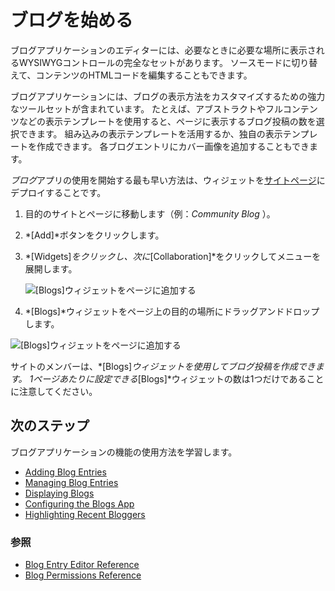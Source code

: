 # ブログを始める

ブログアプリケーションのエディターには、必要なときに必要な場所に表示されるWYSIWYGコントロールの完全なセットがあります。 ソースモードに切り替えて、コンテンツのHTMLコードを編集することもできます。

ブログアプリケーションには、ブログの表示方法をカスタマイズするための強力なツールセットが含まれています。 たとえば、アブストラクトやフルコンテンツなどの表示テンプレートを使用すると、ページに表示するブログ投稿の数を選択できます。 組み込みの表示テンプレートを活用するか、独自の表示テンプレートを作成できます。 各ブログエントリにカバー画像を追加することもできます。

*ブログ*アプリの使用を開始する最も早い方法は、ウィジェットを[サイトページ](../../site-building/creating-pages/understanding-pages/understanding-pages.md)にデプロイすることです。

1.  目的のサイトとページに移動します（例：*Community Blog* ）。

2.  *[Add]*ボタンをクリックします。

3.  *[Widgets]*をクリックし、次に*[Collaboration]*をクリックしてメニューを展開します。

    ![[Blogs]ウィジェットをページに追加する](./getting-started-with-blogs/images/01.png)

4.  *[Blogs]*ウィジェットをページ上の目的の場所にドラッグアンドドロップします。

![[Blogs]ウィジェットをページに追加する](./getting-started-with-blogs/images/02.png)

サイトのメンバーは、*[Blogs]*ウィジェットを使用してブログ投稿を作成できます。 1ページあたりに設定できる*[Blogs]*ウィジェットの数は1つだけであることに注意してください。

## 次のステップ

ブログアプリケーションの機能の使用方法を学習します。

  - [Adding Blog Entries](./adding-blog-entries.md)
  - [Managing Blog Entries](./managing-blog-entries.md)
  - [Displaying Blogs](./displaying-blogs.md)
  - [Configuring the Blogs App](./configuring-the-blogs-app.md)
  - [Highlighting Recent Bloggers](./highlighting-recent-bloggers.md)

### 参照

  - [Blog Entry Editor Reference](./blog-entry-editor-reference.md)
  - [Blog Permissions Reference](./blog-permissions-reference.md)
